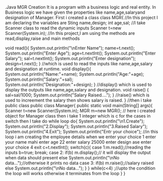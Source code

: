 .Java MGR Creation
It is a program with a business logic and real entity.
In Business logic we have given the properties like name,age,salaryand designation of Manager.
First i created a class 
class MGR{
//In this project I am declaring the  variables are
Sting name,design;
int age,sal;
//I take Scanner class to read the dynamic inputs
Scanner t=new Scanner(System.in);
//In this project,I am using the methods are read,display,raise and main methods

void read(){
System.out.println("\nEnter Name");
name=t.next();
System.out.println("Enter Age");
age=t.nextInt();
System.out.println("Enter Salary");
sal=t.nextInt();
System.out.println("Enter designation");
design=t.next();
}
//which is used to read the inputs like name,age,salary and designation at runtime.
void display(){
System.out.println("Name:"+name);
System.out.println("Age:"+age);
System.out.println("Salary:"+sal);
System.out.println("Designation:"+design);
}
//display() which is used to display the outputs like name,age,salary and designation.
void raise()
{
sal=sal/1000;
System.out.println("Salary Raised....");
}
//raise() which is used to increement  the salary then shows salary is raised.
}
//then i take public class
public class Manager{
public static void main(String[] args){
Scanner t=new Scanner(System.in);
MGR m=new MGR();
// here i created object for Manager class
then i take 1 integer which is c  for the cases in switch
then I take do while loop
do{
System.out.println("\n1.Create");
System.out.println("2.Display");
System.out.println("3.Raised Salary");
System.out.println("4.Exit");
System.out.println("Entr your choice");
//in this loop i am creating the employee details when we enter your choice 1
 enter your name
mahi
enter age
22
enter salary
25000
enter design
ase
enter your choice 
4
exit
c=t.nextInt();
switch(c){
case 1:m.read();//reading the inputs
        b=true;
        break;
case 2: if(b)
       m.display();// it will display the output when data should present
       else
       System.out.println("\nNo data...");//otherwise it prints no data
case 3: if(b)
      m.raise();//salary raised
       else
       System.out.println("\nNo data...");
         }
}
while(c<4)
;//upto the condition the loop will works otherwise it terminates from the loop
}
}



